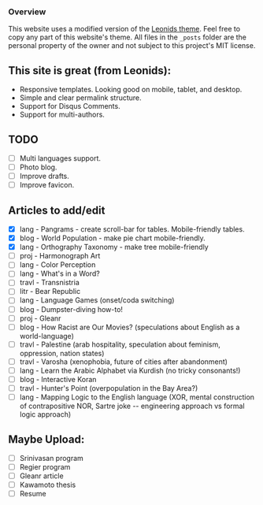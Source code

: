 ### Overview
This website uses a modified version of the [Leonids theme](https://github.com/renyuanz/leonids). Feel free to copy any part of this website's theme. All files in the `_posts` folder are the personal property of the owner and not subject to this project's MIT license.

## This site is great (from Leonids):

* Responsive templates. Looking good on mobile, tablet, and desktop.
* Simple and clear permalink structure.
* Support for Disqus Comments.
* Support for multi-authors.

## TODO

- [ ] Multi languages support.
- [ ] Photo blog.
- [ ] Improve drafts.
- [ ] Improve favicon.

## Articles to add/edit

- [X] lang - Pangrams - create scroll-bar for tables. Mobile-friendly tables. 
- [X] blog - World Population - make pie chart mobile-friendly.
- [X] lang - Orthography Taxonomy - make tree mobile-friendly
- [ ] proj - Harmonograph Art
- [ ] lang - Color Perception
- [ ] lang - What's in a Word?
- [ ] travl - Transnistria
- [ ] litr - Bear Republic
- [ ] lang - Language Games (onset/coda switching)
- [ ] blog - Dumpster-diving how-to!
- [ ] proj - Gleanr
- [ ] blog - How Racist are Our Movies? (speculations about English as a world-language)
- [ ] travl - Palestine (arab hospitality, speculation about feminism, oppression, nation states)
- [ ] travl - Varosha (xenophobia, future of cities after abandonment)
- [ ] lang - Learn the Arabic Alphabet via Kurdish (no tricky consonants!)
- [ ] blog - Interactive Koran
- [ ] travl - Hunter's Point (overpopulation in the Bay Area?)
- [ ] lang - Mapping Logic to the English language (XOR, mental construction of contrapositive NOR, Sartre joke -- engineering approach vs formal logic approach)

## Maybe Upload:

- [ ] Srinivasan program
- [ ] Regier program
- [ ] Gleanr article
- [ ] Kawamoto thesis
- [ ] Resume